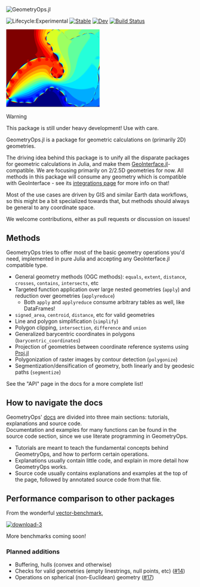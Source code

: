 <img width="400" alt="GeometryOps.jl" src="https://github.com/JuliaGeo/GeometryOps.jl/assets/32143268/92c5526d-23a9-4e01-aee0-2fcea99c5001">

![Lifecycle:Experimental](https://img.shields.io/badge/Lifecycle-Experimental-339999)
[![Stable](https://img.shields.io/badge/docs-stable-blue.svg)](https://JuliaGeo.github.io/GeometryOps.jl/stable/)
[![Dev](https://img.shields.io/badge/docs-dev-blue.svg)](https://JuliaGeo.github.io/GeometryOps.jl/dev/)
[![Build Status](https://github.com/JuliaGeo/GeometryOps.jl/actions/workflows/CI.yml/badge.svg?branch=main)](https://github.com/JuliaGeo/GeometryOps.jl/actions/workflows/CI.yml?query=branch%3Amain)

<img src="docs/src/assets/logo.png" alt="GeometryOps logo" width="250">

> [!WARNING]
> This package is still under heavy development!  Use with care.

GeometryOps.jl is a package for geometric calculations on (primarily 2D) geometries.

The driving idea behind this package is to unify all the disparate packages for geometric calculations in Julia, and make them [GeoInterface.jl](https://github.com/JuliaGeo/GeoInterface.jl)-compatible. We are focusing primarily on 2/2.5D geometries for now.  All methods in this package will consume any geometry which is compatible with GeoInterface - see its [integrations page](https://juliageo.org/GeoInterface.jl/stable/reference/integrations/) for more info on that!

Most of the use cases are driven by GIS and similar Earth data workflows, so this might be a bit specialized towards that, but methods should always be general to any coordinate space.

We welcome contributions, either as pull requests or discussion on issues!

## Methods 

GeometryOps tries to offer most of the basic geometry operations you'd need, implemented in pure Julia and accepting any GeoInterface.jl compatible type.

- General geometry methods (OGC methods): `equals`, `extent`, `distance`, `crosses`, `contains`, `intersects`, etc
- Targeted function application over large nested geometries (`apply`) and reduction over geometries (`applyreduce`)
    - Both `apply` and `applyreduce` consume arbitrary tables as well, like DataFrames!
- `signed_area`, `centroid`, `distance`, etc for valid geometries
- Line and polygon simplification (`simplify`)
- Polygon clipping, `intersection`, `difference` and `union`
- Generalized barycentric coordinates in polygons (`barycentric_coordinates`)
- Projection of geometries between coordinate reference systems using [Proj.jl](https://github.com/JuliaGeo/Proj.jl)
- Polygonization of raster images by contour detection (`polygonize`)
- Segmentization/densification of geometry, both linearly and by geodesic paths (`segmentize`)

See the "API" page in the docs for a more complete list!

## How to navigate the docs

GeometryOps' [docs](https://juliageo.org/GeometryOps.jl/stable) are divided into three main sections: tutorials, explanations and source code.  
Documentation and examples for many functions can be found in the source code section, since we use literate programming in GeometryOps.

- Tutorials are meant to teach the fundamental concepts behind GeometryOps, and how to perform certain operations.
- Explanations usually contain little code, and explain in more detail how GeometryOps works.
- Source code usually contains explanations and examples at the top of the page, followed by annotated source code from that file.

## Performance comparison to other packages

From the wonderful [vector-benchmark](https://www.github.com/kadyb/vector-benchmark),

[![download-3](https://github.com/JuliaGeo/GeometryOps.jl/assets/32143268/0be8672c-c90f-4e1d-81c5-8522317c5e29)](https://github.com/kadyb/vector-benchmark/pull/12)

More benchmarks coming soon!

### Planned additions

- Buffering, hulls (convex and otherwise)
- Checks for valid geometries (empty linestrings, null points, etc) ([#14](https://github.com/JuliaGeo/GeometryOps.jl/issues/14))
- Operations on spherical (non-Euclidean) geometry ([#17](https://github.com/JuliaGeo/GeometryOps.jl/issues/17))

